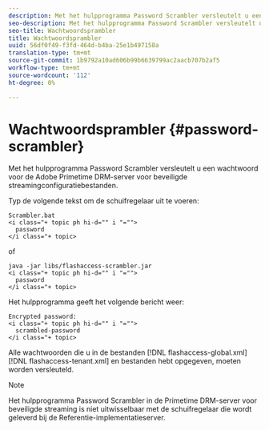 ```yaml
---
description: Met het hulpprogramma Password Scrambler versleutelt u een wachtwoord voor de Adobe Primetime DRM-server voor beveiligde streamingconfiguratiebestanden.
seo-description: Met het hulpprogramma Password Scrambler versleutelt u een wachtwoord voor de Adobe Primetime DRM-server voor beveiligde streamingconfiguratiebestanden.
seo-title: Wachtwoordsprambler
title: Wachtwoordsprambler
uuid: 56df0f49-f3fd-464d-b4ba-25e1b497158a
translation-type: tm+mt
source-git-commit: 1b9792a10ad606b99b6639799ac2aacb707b2af5
workflow-type: tm+mt
source-wordcount: '112'
ht-degree: 0%

---
```



# Wachtwoordsprambler {#password-scrambler}

Met het hulpprogramma Password Scrambler versleutelt u een wachtwoord voor de Adobe Primetime DRM-server voor beveiligde streamingconfiguratiebestanden.

Typ de volgende tekst om de schuifregelaar uit te voeren:

```
Scrambler.bat  
<i class="+ topic ph hi-d="" i "="">
  password 
</i class="+ topic>
```

of

```
java -jar libs/flashaccess-scrambler.jar  
<i class="+ topic ph hi-d="" i "="">
  password  
</i class="+ topic>
```

Het hulpprogramma geeft het volgende bericht weer:

```
Encrypted password:  
<i class="+ topic ph hi-d="" i "="">
  scrambled-password 
</i class="+ topic>
```

Alle wachtwoorden die u in de bestanden [!DNL flashaccess-global.xml] [!DNL flashaccess-tenant.xml] en bestanden hebt opgegeven, moeten worden versleuteld.

>[!NOTE]
>
>Het hulpprogramma Password Scrambler in de Primetime DRM-server voor beveiligde streaming is niet uitwisselbaar met de schuifregelaar die wordt geleverd bij de Referentie-implementatieserver.
